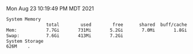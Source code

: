 Mon Aug 23 10:19:49 PM MDT 2021
```bash
System Memory
               total        used        free      shared  buff/cache   available
Mem:           7.7Gi       731Mi       5.2Gi       7.0Mi       1.8Gi       6.6Gi
Swap:          7.6Gi       413Mi       7.2Gi
System Storage
626M	.
```
